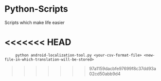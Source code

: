 # Python-Scripts
Scripts which make life easier


<<<<<<< HEAD
=======
 
         python android-localization-tool.py <your-csv-format-file> <new-file-in-which-translation-will-be-stored>
>>>>>>> 97a1159dacbfe97699f8c37dd93a02cd50abb9d4
